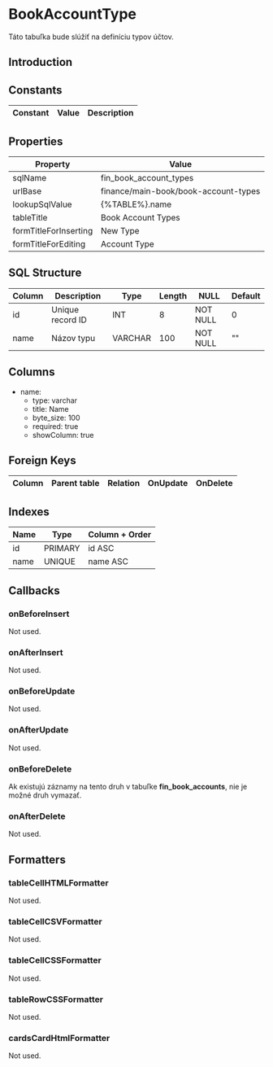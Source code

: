 # BookAccountType

Táto tabuľka bude slúžiť na definíciu typov účtov.

## Introduction

## Constants

| Constant | Value | Description |
| - | - | - |

## Properties

| Property | Value |
| - | - |
| sqlName | fin_book_account_types |
| urlBase | finance/main-book/book-account-types |
| lookupSqlValue | {%TABLE%}.name |
| tableTitle | Book Account Types |
| formTitleForInserting | New Type |
| formTitleForEditing | Account Type |

## SQL Structure

| Column | Description | Type | Length | NULL | Default |
| - | - | - | - | - | - |
| id | Unique record ID | INT | 8 | NOT NULL | 0 |
| name | Názov typu | VARCHAR | 100 | NOT NULL | "" |

## Columns

* name:
  * type: varchar
  * title: Name
  * byte_size: 100
  * required: true
  * showColumn: true


## Foreign Keys

| Column | Parent table | Relation | OnUpdate | OnDelete |
| - | - | - | - | - |

## Indexes

| Name | Type | Column + Order |
| - | - | - |
| id | PRIMARY | id ASC |
| name | UNIQUE | name ASC |

## Callbacks

### onBeforeInsert

Not used.

### onAfterInsert

Not used.

### onBeforeUpdate

Not used.

### onAfterUpdate

Not used.

### onBeforeDelete

Ak existujú záznamy na tento druh v tabuľke **fin_book_accounts**, nie je možné druh vymazať.

### onAfterDelete

Not used.

## Formatters

### tableCellHTMLFormatter

Not used.

### tableCellCSVFormatter

Not used.

### tableCellCSSFormatter

Not used.

### tableRowCSSFormatter

Not used.

### cardsCardHtmlFormatter

Not used.
